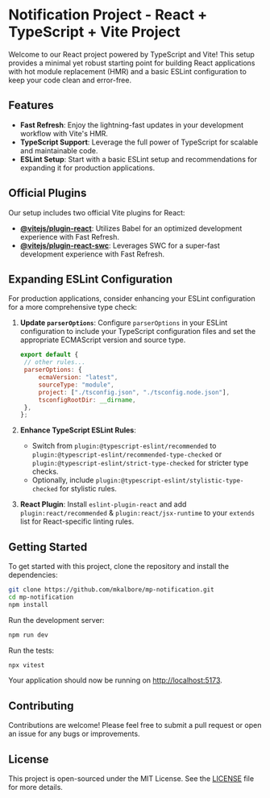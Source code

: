 # Notification Project - React + TypeScript + Vite Project

Welcome to our React project powered by TypeScript and Vite! This setup provides a minimal yet robust starting point for building React applications with hot module replacement (HMR) and a basic ESLint configuration to keep your code clean and error-free.

## Features

- **Fast Refresh**: Enjoy the lightning-fast updates in your development workflow with Vite's HMR.
- **TypeScript Support**: Leverage the full power of TypeScript for scalable and maintainable code.
- **ESLint Setup**: Start with a basic ESLint setup and recommendations for expanding it for production applications.

## Official Plugins

Our setup includes two official Vite plugins for React:

- **[@vitejs/plugin-react](https://github.com/vitejs/vite-plugin-react/blob/main/packages/plugin-react/README.md)**: Utilizes Babel for an optimized development experience with Fast Refresh.
- **[@vitejs/plugin-react-swc](https://github.com/vitejs/vite-plugin-react-swc)**: Leverages SWC for a super-fast development experience with Fast Refresh.

## Expanding ESLint Configuration

For production applications, consider enhancing your ESLint configuration for a more comprehensive type check:

1. **Update `parserOptions`**:
   Configure `parserOptions` in your ESLint configuration to include your TypeScript configuration files and set the appropriate ECMAScript version and source type.

   ```js
   export default {
   	// other rules...
   	parserOptions: {
   		ecmaVersion: "latest",
   		sourceType: "module",
   		project: ["./tsconfig.json", "./tsconfig.node.json"],
   		tsconfigRootDir: __dirname,
   	},
   };
   ```

2. **Enhance TypeScript ESLint Rules**:

   - Switch from `plugin:@typescript-eslint/recommended` to `plugin:@typescript-eslint/recommended-type-checked` or `plugin:@typescript-eslint/strict-type-checked` for stricter type checks.
   - Optionally, include `plugin:@typescript-eslint/stylistic-type-checked` for stylistic rules.

3. **React Plugin**:
   Install `eslint-plugin-react` and add `plugin:react/recommended` & `plugin:react/jsx-runtime` to your `extends` list for React-specific linting rules.

## Getting Started

To get started with this project, clone the repository and install the dependencies:

```bash
git clone https://github.com/mkalbore/mp-notification.git
cd mp-notification
npm install
```

Run the development server:

```bash
npm run dev
```

Run the tests:

```bash
npx vitest
```

Your application should now be running on [http://localhost:5173](http://localhost:5173).

## Contributing

Contributions are welcome! Please feel free to submit a pull request or open an issue for any bugs or improvements.

## License

This project is open-sourced under the MIT License. See the [LICENSE](LICENSE) file for more details.
